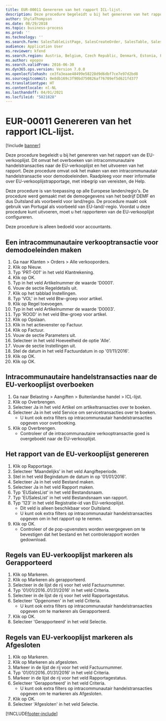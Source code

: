 ```yaml
---
title: EUR-00011 Genereren van het rapport ICL-lijst.
description: Deze procedure begeleidt u bij het genereren van het rapport van de EU-verkooplijst.
author: ShylaThompson
ms.date: 08/29/2018
ms.topic: business-process
ms.prod: ''
ms.technology: ''
ms.search.form: SalesTableListPage, SalesCreateOrder, SalesTable, SalesEditLines,  EUSalesList, EUSalesListSelection, SysQueryForm, SysLookup
audience: Application User
ms.reviewer: kfend
ms.search.region: Austria, Belgium, Czech Republic, Denmark, Estonia, Finland, France, Germany, Hungary, Ireland, Italy, Latvia, Lithuania, Netherlands, Poland, Spain, Sweden, United Kingdom
ms.author: epopov
ms.search.validFrom: 2016-06-30
ms.dyn365.ops.version: Version 7.0.0
ms.openlocfilehash: ce3fa3eaae48499e58228d9d6dbf7ce7e97d2bd8
ms.sourcegitcommit: 0e8db169c3f90bd750826af76709ef5d621fd377
ms.translationtype: HT
ms.contentlocale: nl-NL
ms.lasthandoff: 04/01/2021
ms.locfileid: "5821828"
---
```

# <a name="eur-00011-generate-the-eu-sales-list-report"></a>EUR-00011 Genereren van het rapport ICL-lijst.

[!include [banner](../../includes/banner.md)]

Deze procedure begeleidt u bij het genereren van het rapport van de EU-verkooplijst. Dit omvat het overboeken van intracommunautaire handelstransacties naar de EU-verkooplijst en het uitvoeren van het rapport. Deze procedure omvat ook het maken van een intracommunautair handelstransactie voor demodoeleinden. Raadpleeg voor meer informatie over EU-verkooplijstrapportage, met inbegrip van vereisten, de Help.

Deze procedure is van toepassing op alle Europese landen/regio's. De procedure werd gemaakt met de demogegevens van het bedrijf DEMF en dus Duitsland als voorbeeld voor land/regio. De procedure maakt ook gebruik van Portugal als voorbeeld van EU-land/-regio. Voordat u deze procedure kunt uitvoeren, moet u het rapporteren van de EU-verkooplijst configureren.

Deze procedure is alleen bedoeld voor accountants.


## <a name="create-an-intra-community-sales-transaction-for-demo-purposes"></a>Een intracommunautaire verkooptransactie voor demodoeleinden maken
1. Ga naar Klanten > Orders > Alle verkooporders.
2. Klik op Nieuw.
3. Typ 'PRT-001' in het veld Klantrekening.
4. Klik op OK.
5. Typ in het veld Artikelnummer de waarde 'D0001'.
6. Vouw de sectie Regeldetails uit.
7. Klik op het tabblad Instellingen.
8. Typ 'VOL' in het veld Btw-groep voor artikel.
9. Klik op Regel toevoegen.
10. Typ in het veld Artikelnummer de waarde 'D0003'.
11. Typ 'ROOD' in het veld Btw-groep voor artikel.
12. Klik op Opslaan.
13. Klik in het actievenster op Factuur.
14. Klik op Factuur.
15. Vouw de sectie Parameters uit.
16. Selecteer in het veld Hoeveelheid de optie 'Alle'.
17. Vouw de sectie Instellingen uit.
18. Stel de datum in het veld Factuurdatum in op '01/11/2016'.
19. Klik op OK.
20. Klik op OK.

## <a name="transfer-intra-community-trade-transactions-to-the-eu-sales-list"></a>Intracommunautaire handelstransacties naar de EU-verkooplijst overboeken
1. Ga naar Belasting > Aangiften > Buitenlandse handel > ICL-lijst.
2. Klik op Overbrengen.
3. Selecteer Ja in het veld Artikel om artikeltransacties over te boeken.
4. Selecteer Ja in het veld Service om servicetransacties over te boeken.
    * U kunt ook extra filters op intracommunautair handelstransacties opgeven voor overboeking.  
5. Klik op Overbrengen.
    * Controleer of de intracommunautaire verkooptransactie goed is overgeboekt naar de EU-verkooplijst.  

## <a name="generate-the-eu-sales-list-report"></a>Het rapport van de EU-verkooplijst genereren
1. Klik op Rapportage.
2. Selecteer 'Maandelijks' in het veld Aangifteperiode.
3. Stel in het veld Begindatum de datum in op '01/01/2016'.
4. Selecteer Ja in het veld Bestand maken.
5. Selecteer Ja in het veld Rapport maken.
6. Typ 'EUSalesList' in het veld Bestandsnaam.
7. Typ 'EUSalesList' in het veld Bestandsnaam van rapport.
8. Typ '123' in het veld Registratie-id van EU-verkooplijst.
    * Dit veld is alleen beschikbaar voor Duitsland.  
    * U kunt ook extra filters op intracommunautair handelstransacties opgeven om in het rapport op te nemen.  
9. Klik op OK.
    * Controleer of de pop-upvensters worden weergegeven om te bevestigen dat het bestand en het controlerapport worden gedownload.  

## <a name="mark-eu-sales-list-lines-as-reported"></a>Regels van EU-verkooplijst markeren als Gerapporteerd
1. Klik op Markeren.
2. Klik op Markeren als gerapporteerd.
3. Selecteer in de lijst de rij voor het veld Factuurnummer.
4. Typ '01/01/2016..01/31/2016' in het veld Criteria.
5. Selecteer in de lijst de rij voor het veld Rapportagestatus.
6. Selecteer 'Opgenomen' in het veld Criteria.
    * U kunt ook extra filters op intracommunautair handelstransacties opgeven om te markeren als Gerapporteerd.  
7. Klik op OK.
8. Selecteer 'Gerapporteerd' in het veld Selectie.

## <a name="mark-eu-sales-list-lines-as-closed"></a>Regels van EU-verkooplijst markeren als Afgesloten
1. Klik op Markeren.
2. Klik op Markeren als afgesloten.
3. Markeer in de lijst de rij voor het veld Factuurnummer.
4. Typ '01/01/2016..01/31/2016' in het veld Criteria.
5. Markeer in de lijst de rij voor het veld Rapportagestatus.
6. Selecteer 'Gerapporteerd' in het veld Criteria.
    * U kunt ook extra filters op intracommunautair handelstransacties opgeven om te markeren als Afgesloten.  
7. Klik op OK.
8. Selecteer 'Afgesloten' in het veld Selectie.



[!INCLUDE[footer-include](../../../includes/footer-banner.md)]